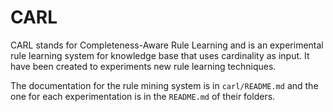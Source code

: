 CARL
====

CARL stands for Completeness-Aware Rule Learning and is an experimental rule learning system for knowledge base that uses cardinality as input. It have been created to experiments new rule learning techniques.

The documentation for the rule mining system is in `carl/README.md` and the one for each experimentation is in the `README.md` of their folders.
